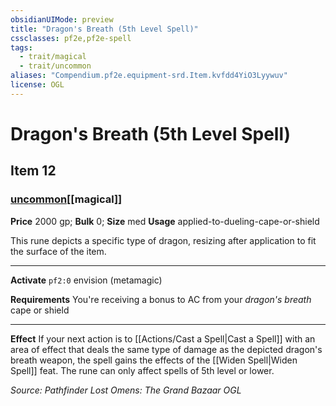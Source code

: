 ```yaml
---
obsidianUIMode: preview
title: "Dragon's Breath (5th Level Spell)"
cssclasses: pf2e,pf2e-spell
tags:
  - trait/magical
  - trait/uncommon
aliases: "Compendium.pf2e.equipment-srd.Item.kvfdd4YiO3Lyywuv"
license: OGL
---
```

# Dragon's Breath (5th Level Spell)
## Item 12
### [uncommon](uncommon "Uncommon Rarity Trait")[[magical]]


**Price** 2000 gp; 
**Bulk** 0; **Size** med
**Usage** applied-to-dueling-cape-or-shield

This rune depicts a specific type of dragon, resizing after application to fit the surface of the item.

* * *

**Activate** `pf2:0` envision (metamagic)

**Requirements** You're receiving a bonus to AC from your _dragon's breath_ cape or shield

* * *

**Effect** If your next action is to [[Actions/Cast a Spell|Cast a Spell]] with an area of effect that deals the same type of damage as the depicted dragon's breath weapon, the spell gains the effects of the [[Widen Spell|Widen Spell]] feat. The rune can only affect spells of 5th level or lower.

*Source: Pathfinder Lost Omens: The Grand Bazaar*
*OGL*